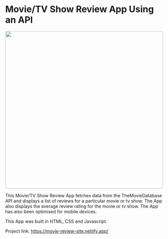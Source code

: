 # Movie/TV Show Review App Using an API

<img src="https://user-images.githubusercontent.com/31895990/125774409-09a1461e-5a78-429d-8910-d99713ae463b.png" width="500">

This Movie/TV Show Review App fetches data from the TheMovieDatabase API and displays a list of reviews for a particular movie or tv show. The App also displays the average review rating for the movie or tv show. The App has also been optimised for mobile devices.

This App was built in HTML, CSS and Javascript.

Project link:
https://movie-review-site.netlify.app/


